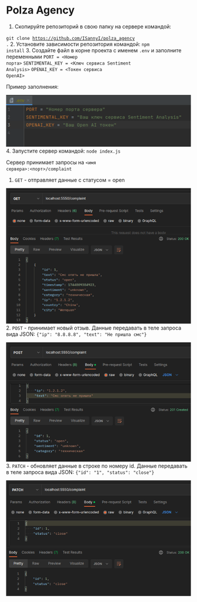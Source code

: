 # Polza Agency

1. Скопируйте репозиторий в свою папку на сервере командой:

<code>git clone https://github.com/ISannyI/polza_agency .</code>
2. Установите зависимости репозитория командой: <code>npm install</code>
3. Создайте файл в корне проекта с именем <code>.env</code> и заполните переменными <code>PORT = <Номер порта></code> <code>SENTIMENTAL_KEY = <Ключ сервиса Sentiment Analysis></code> <code>OPENAI_KEY = <Токен сервиса OpenAI></code> 

Пример заполнения:

![img.png](pic/img.png)
4. Запустите сервер командой: <code>node index.js</code>


Сервер принимает запросы на <code><имя сервера>:<порт>/complaint</code>
1. <code>GET</code> - отправляет данные с статусом = open 

![img_2.png](pic/img_2.png)
2. <code>POST</code> - принимает новый отзыв. Данные передавать в теле запроса вида JSON: <code>{"ip": "8.8.8.8", "text": "Не пришла смс"}</code> 

![img_1.png](pic/img_1.png)
3. <code>PATCH</code> - обновляет данные в строке по номеру id. Данные передавать в теле запроса вида JSON: <code>{"id": "1", "status": "close"}</code> 

![img_3.png](pic/img_3.png)
